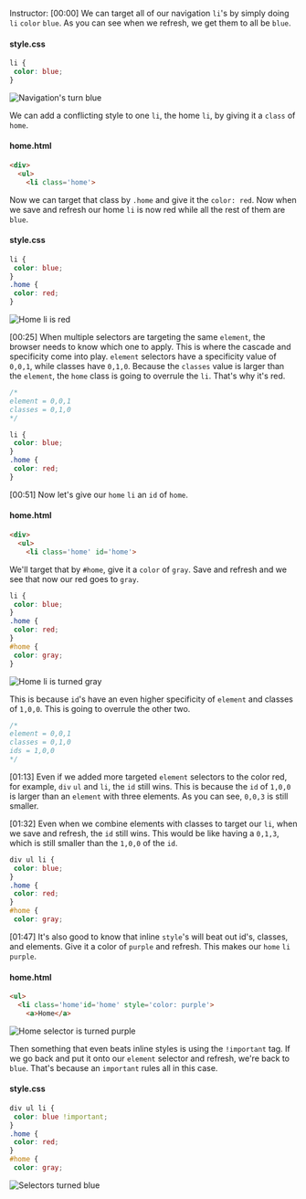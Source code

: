 Instructor: [00:00] We can target all of our navigation `li`'s by simply doing `li` `color` `blue`. As you can see when we refresh, we get them to all be `blue`. 

#### style.css
```css
li {
 color: blue;
}
```
![Navigation's turn blue](https://res.cloudinary.com/dg3gyk0gu/image/upload/v1550792073/transcript-images/utilize-selector-specificity-to-control-applied-styles-navigation-blue.jpg)

We can add a conflicting style to one `li`, the home `li`, by giving it a `class` of `home`.

#### home.html
```html
<div>
  <ul>
    <li class='home'>
```
Now we can target that class by `.home` and give it the `color: red`. Now when we save and refresh our home `li` is now red while all the rest of them are `blue`.

#### style.css
```css
li {
 color: blue;
}
.home {
 color: red;
}
```
![Home li is red](https://res.cloudinary.com/dg3gyk0gu/image/upload/v1550792074/transcript-images/utilize-selector-specificity-to-control-applied-styles-home-li-red.jpg)

[00:25] When multiple selectors are targeting the same `element`, the browser needs to know which one to apply. This is where the cascade and specificity come into play. `element` selectors have a specificity value of `0,0,1`, while classes have `0,1,0`. Because the `classes` value is larger than the `element`, the `home` class is going to overrule the `li`. That's why it's red.

```css
/*
element = 0,0,1
classes = 0,1,0
*/

li {
 color: blue;
}
.home {
 color: red;
}
```

[00:51] Now let's give our `home` `li` an `id` of `home`.

#### home.html
```html
<div>
  <ul>
    <li class='home' id='home'>
```

We'll target that by `#home`, give it a `color` of `gray`. Save and refresh and we see that now our red goes to `gray`. 
 
```css
li {
 color: blue;
}
.home {
 color: red;
}
#home {
 color: gray;
}
```
![Home li is turned gray](https://res.cloudinary.com/dg3gyk0gu/image/upload/v1550792075/transcript-images/utilize-selector-specificity-to-control-applied-styles-home-is-turned-gray.jpg)

This is because `id`'s have an even higher specificity of `element` and classes of `1,0,0`. This is going to overrule the other two.

```css
/*
element = 0,0,1
classes = 0,1,0
ids = 1,0,0
*/
```


[01:13] Even if we added more targeted `element` selectors to the color red, for example, `div` `ul` and `li`, the `id` still wins. This is because the `id` of `1,0,0` is larger than an `element` with three elements. As you can see, `0,0,3` is still smaller.

[01:32] Even when we combine elements with classes to target our `li`, when we save and refresh, the `id` still wins. This would be like having a `0,1,3`, which is still smaller than the `1,0,0` of the `id`.

```css
div ul li {
 color: blue;
}
.home {
 color: red;
}
#home {
 color: gray;
```

[01:47] It's also good to know that inline `style`'s will beat out id's, classes, and elements. Give it a color of `purple` and refresh. This makes our `home` `li` `purple`. 

#### home.html
```html
<ul>
  <li class='home'id='home' style='color: purple'>
    <a>Home</a>
```

![Home selector is turned purple](https://res.cloudinary.com/dg3gyk0gu/image/upload/v1550792076/transcript-images/utilize-selector-specificity-to-control-applied-styles-home-li-turned-purple.jpg)

Then something that even beats inline styles is using the `!important` tag. If we go back and put it onto our `element` selector and refresh, we're back to `blue`. That's because an `important` rules all in this case.

#### style.css
```css
div ul li {
 color: blue !important;
}
.home {
 color: red;
}
#home {
 color: gray;
```

![Selectors turned blue](https://res.cloudinary.com/dg3gyk0gu/image/upload/v1550792076/transcript-images/utilize-selector-specificity-to-control-applied-styles-selectors-turned-blue.jpg)
